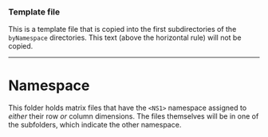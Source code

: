 ### Template file

This is a template file that is copied into the first subdirectories
of the `byNamespace` directories. This text (above the horizontal
rule) will not be copied.

----
# Namespace <NS1>

This folder holds matrix files that have the `<NS1>` namespace
assigned to _either_ their row _or_ column dimensions. The files
themselves will be in one of the subfolders, which indicate the other
namespace.
